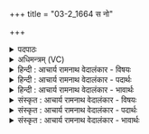 +++
title = "03-2_1664 स नो"

+++
<details><summary>पदपाठः</summary>

सः꣢। नः꣣। महा꣢न्। अ꣣निमानः꣢। अ꣣। निमानः꣢। धू꣣म꣡के꣢तुः। धू꣣म꣢। के꣣तुः। पु꣣रुश्चन्द्रः। पु꣣रु। चन्द्रः꣢। धि꣣ये꣢। वा꣡जा꣢꣯य। हि꣡न्वतु। १६६४।
</details>

<details><summary>अधिमन्त्रम् (VC)</summary>

- अग्निः
- शुनःशेप  आजीगर्तिः
- गायत्री
- षड्जः
</details>

<details><summary>हिन्दी : आचार्य रामनाथ वेदालंकार - विषयः</summary>

अब परमात्मा के गुणों का वर्णन करते हुए उससे प्रार्थना करते हैं।
</details>

<details><summary>हिन्दी : आचार्य रामनाथ वेदालंकार - पदार्थः</summary>

पदार्थान्वयभाषाः -  (सः)वह प्रसिद्ध, (महान्)गुणों में महान्, (अनिमानः)देश और काल से असीमित, (धूमकेतुः)फहराती हुई ओ३म् की ध्वजावाला, (पुरुश्चन्द्रः)बहुत आह्लाददायक अग्रनायक परमेश्वर(नः)हमें(धिये)ज्ञान और कर्म के लिए तथा(वाजाय)बल के लिए(हिन्वतु)प्रेरित करे ॥२॥
</details>

<details><summary>हिन्दी : आचार्य रामनाथ वेदालंकार - भावार्थः</summary>

भावार्थभाषाः -  सच्ची परमात्मा की स्तुति वही है,जिससे मनुष्य ज्ञान कमाने,बल सञ्चित करने तथा पुरुषार्थ करने के लिए प्रेरणा प्राप्त करता है ॥२॥
</details>

<details><summary>संस्कृत : आचार्य रामनाथ वेदालंकार - विषयः</summary>

अथ परमात्मगुणान् वर्णयन् तं प्रार्थयते।
</details>

<details><summary>संस्कृत : आचार्य रामनाथ वेदालंकार - पदार्थः</summary>

पदार्थान्वयभाषाः -  (सः)असौ प्रसिद्धः, (महान्)महागुणः(अनिमानः)देशेन कालेन च अपरिच्छिन्नः, (धूमकेतुः)दोधूयमान ओंकारध्वजः(पुरुश्चन्द्रः)बह्वाह्लादकः।[अत्र‘ह्रस्वाच्चन्द्रोत्तरपदे मन्त्रे’। अ० ६।१।१५१ अनेन सुडागमः।] (अग्निः)अग्रणीः परमेश्वरः(नः)अस्मान्(धिये)ज्ञानसम्पादनाय कर्मकरणाय च(वाजाय)बलसंचयाय च(हिन्वतु)प्रेरयतु ॥२॥२
</details>

<details><summary>संस्कृत : आचार्य रामनाथ वेदालंकार - भावार्थः</summary>

भावार्थभाषाः -  सत्या परमात्मस्तुतिः सैव यया मनुष्यो ज्ञानार्जनाय बलसंचयाय पुरुषार्थाय च प्रेरणां प्राप्नोति ॥२॥
</details>